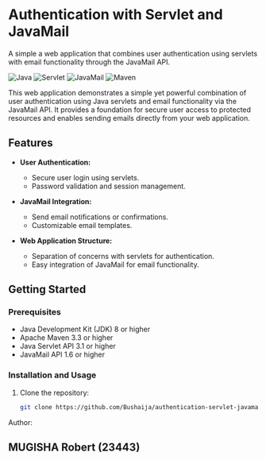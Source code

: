 # Authentication with Servlet and JavaMail
A simple a web application that combines user authentication using servlets with email functionality through the JavaMail API.


![Java](https://img.shields.io/badge/Java-8%2B-blue)
![Servlet](https://img.shields.io/badge/Servlet-3.1%2B-green)
![JavaMail](https://img.shields.io/badge/JavaMail-1.6%2B-yellow)
![Maven](https://img.shields.io/badge/Maven-3.3%2B-orange)

This web application demonstrates a simple yet powerful combination of user authentication using Java servlets and email functionality via the JavaMail API. It provides a foundation for secure user access to protected resources and enables sending emails directly from your web application.

## Features

- **User Authentication:**
  - Secure user login using servlets.
  - Password validation and session management.
  
- **JavaMail Integration:**
  - Send email notifications or confirmations.
  - Customizable email templates.
  
- **Web Application Structure:**
  - Separation of concerns with servlets for authentication.
  - Easy integration of JavaMail for email functionality.
  
## Getting Started

### Prerequisites

- Java Development Kit (JDK) 8 or higher
- Apache Maven 3.3 or higher
- Java Servlet API 3.1 or higher
- JavaMail API 1.6 or higher

### Installation and Usage

1. Clone the repository:

   ```bash
   git clone https://github.com/Bushaija/authentication-servlet-javamail.git

Author:
## MUGISHA Robert (23443)

